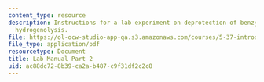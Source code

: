 ```yaml
---
content_type: resource
description: Instructions for a lab experiment on deprotection of benzyl esters by
  hydrogenolysis.
file: https://ol-ocw-studio-app-qa.s3.amazonaws.com/courses/5-37-introduction-to-organic-synthesis-laboratory-spring-2009/ac88dc728b39ca2ab487c9f31df2c2c8_MIT5_37s09_lab01_part2.pdf
file_type: application/pdf
resourcetype: Document
title: Lab Manual Part 2
uid: ac88dc72-8b39-ca2a-b487-c9f31df2c2c8
---
```

